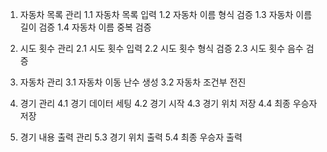 1. 자동차 목록 관리
   1.1 자동차 목록 입력
   1.2 자동차 이름 형식 검증
   1.3 자동차 이름 길이 검증
   1.4 자동차 이름 중복 검증

2. 시도 횟수 관리
   2.1 시도 횟수 입력
   2.2 시도 횟수 형식 검증
   2.3 시도 횟수 음수 검증

3. 자동차 관리
   3.1 자동차 이동 난수 생성
   3.2 자동차 조건부 전진

4. 경기 관리
   4.1 경기 데이터 세팅
   4.2 경기 시작
   4.3 경기 위치 저장
   4.4 최종 우승자 저장

5. 경기 내용 출력 관리
   5.3 경기 위치 출력
   5.4 최종 우승자 출력
	